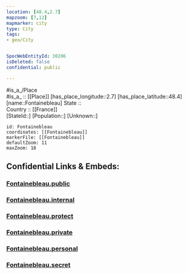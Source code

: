 ```yaml
---
location: [48.4,2.7] 
mapzoom: [7,12] 
mapmarker: city 
type: City
tags:
- geo/City


SpocWebEntityId: 30206
isDeleted: false
confidential: public

---
```

#is_a_/Place  
#is_a_ :: [[Place]] 
[has_place_longitude::2.7] 
[has_place_latitude::48.4] 
[name::Fontainebleau] 
State ::  
Country :: [[France]]  
[StateId::] 
[Population::] 
[Unknown::] 


```leaflet
id: Fontainebleau
coordinates: [[Fontainebleau]] 
markerFile: [[Fontainebleau]] 
defaultZoom: 11 
maxZoom: 18
```


## Confidential Links & Embeds: 

### [Fontainebleau.public](/_public/\Earth\Continent\Europe\Europe~West\France\regions~France\Île-de-France\departments~Île-de-France\Seine-et-Marne\communes~Seine-et-Marne\Fontainebleau\cities~FontainebleauFontainebleau.public.md) 

### [Fontainebleau.internal](/_internal/\Earth\Continent\Europe\Europe~West\France\regions~France\Île-de-France\departments~Île-de-France\Seine-et-Marne\communes~Seine-et-Marne\Fontainebleau\cities~FontainebleauFontainebleau.internal.md) 

### [Fontainebleau.protect](/_protect/\Earth\Continent\Europe\Europe~West\France\regions~France\Île-de-France\departments~Île-de-France\Seine-et-Marne\communes~Seine-et-Marne\Fontainebleau\cities~FontainebleauFontainebleau.protect.md) 

### [Fontainebleau.private](/_private/\Earth\Continent\Europe\Europe~West\France\regions~France\Île-de-France\departments~Île-de-France\Seine-et-Marne\communes~Seine-et-Marne\Fontainebleau\cities~FontainebleauFontainebleau.private.md) 

### [Fontainebleau.personal](/_personal/\Earth\Continent\Europe\Europe~West\France\regions~France\Île-de-France\departments~Île-de-France\Seine-et-Marne\communes~Seine-et-Marne\Fontainebleau\cities~FontainebleauFontainebleau.personal.md) 

### [Fontainebleau.secret](/_secret/\Earth\Continent\Europe\Europe~West\France\regions~France\Île-de-France\departments~Île-de-France\Seine-et-Marne\communes~Seine-et-Marne\Fontainebleau\cities~FontainebleauFontainebleau.secret.md)

